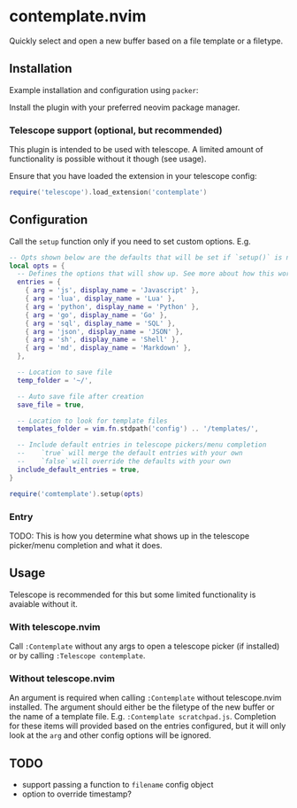 # contemplate.nvim

Quickly select and open a new buffer based on a file template or a filetype.

## Installation

Example installation and configuration using `packer`:

Install the plugin with your preferred neovim package manager.

### Telescope support (optional, but recommended)

This plugin is intended to be used with telescope.
A limited amount of functionality is possible without it though (see usage).

Ensure that you have loaded the extension in your telescope config:

```lua
require('telescope').load_extension('contemplate')
```

## Configuration

Call the `setup` function only if you need to set custom options. E.g.

```lua
-- Opts shown below are the defaults that will be set if `setup()` is not called:
local opts = {
  -- Defines the options that will show up. See more about how this works in the section below
  entries = {
    { arg = 'js', display_name = 'Javascript' },
    { arg = 'lua', display_name = 'Lua' },
    { arg = 'python', display_name = 'Python' },
    { arg = 'go', display_name = 'Go' },
    { arg = 'sql', display_name = 'SQL' },
    { arg = 'json', display_name = 'JSON' },
    { arg = 'sh', display_name = 'Shell' },
    { arg = 'md', display_name = 'Markdown' },
  },

  -- Location to save file
  temp_folder = '~/',

  -- Auto save file after creation
  save_file = true,

  -- Location to look for template files
  templates_folder = vim.fn.stdpath('config') .. '/templates/',

  -- Include default entries in telescope pickers/menu completion
  --    `true` will merge the default entries with your own
  --    `false` will override the defaults with your own
  include_default_entries = true,
}

require('comtemplate').setup(opts)

```

### Entry

TODO: This is how you determine what shows up in the telescope picker/menu completion and what it does.

## Usage

Telescope is recommended for this but some limited functionality is avaiable without it.

### With telescope.nvim

Call `:Contemplate` without any args to open a telescope picker (if installed)
or by calling `:Telescope contemplate`.

### Without telescope.nvim

An argument is required when calling `:Contemplate` without telescope.nvim
installed. The argument should either be the filetype of the new buffer or the
name of a template file. E.g. `:Contemplate scratchpad.js`. Completion for
these items will provided based on the entries configured, but it will only look
at the `arg` and other config options will be ignored.

## TODO

- support passing a function to `filename` config object
- option to override timestamp?
